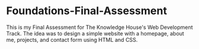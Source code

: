 # Foundations-Final-Assessment
This is my Final Assessment for The Knowledge House's Web Development Track. The idea was to design a simple website with a homepage, about me, projects, and contact form using HTML and CSS.
